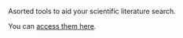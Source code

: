 Asorted tools to aid your scientific literature search.

You can [access them here](https://gorbiz.github.io/literature-search/).